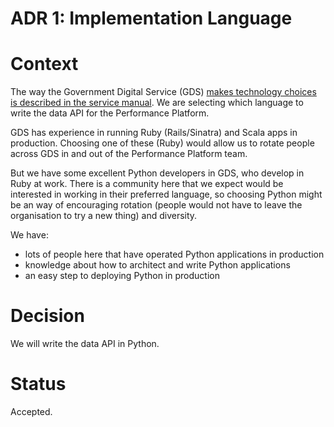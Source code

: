 # ADR 1: Implementation Language

# Context

The way the Government Digital Service (GDS) [makes technology choices is
described in the service manual](https://www.gov.uk/service-manual/making-software/choosing-technology). We are selecting which language to write the data
API for the Performance Platform.

GDS has experience in running Ruby (Rails/Sinatra) and Scala apps in
production. Choosing one of these (Ruby) would allow us to rotate people
across GDS in and out of the Performance Platform team.

But we have some excellent Python developers in GDS, who
develop in Ruby at work. There is a community here that we expect would be
interested in working in their preferred language, so choosing Python
might be an way of encouraging rotation (people would not have to leave
the organisation to try a new thing) and diversity.

We have:

- lots of people here that have operated Python applications in
  production
- knowledge about how to architect and write Python applications
- an easy step to deploying Python in production

# Decision

We will write the data API in Python.

# Status

Accepted.

# Consequences

We will have to write (Capistrano or Fabric?) code to deploy a Python
application.

